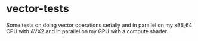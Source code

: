 # vector-tests
Some tests on doing vector operations serially and in parallel on my x86_64 CPU with AVX2 and in parallel on my GPU with a compute shader.
